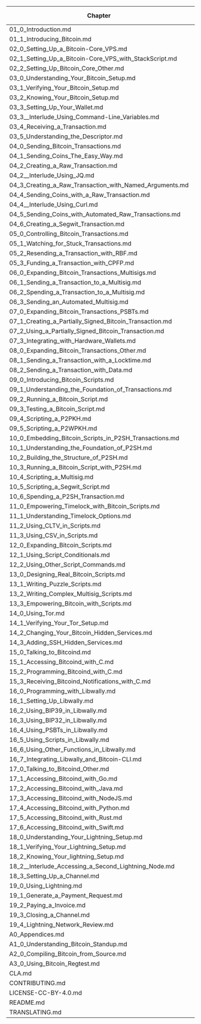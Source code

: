 Chapter|Word Count
---|---
01_0_Introduction.md|1144
01_1_Introducing_Bitcoin.md|2735
02_0_Setting_Up_a_Bitcoin-Core_VPS.md|226
02_1_Setting_Up_a_Bitcoin-Core_VPS_with_StackScript.md|2746
02_2_Setting_Up_Bitcoin_Core_Other.md|254
03_0_Understanding_Your_Bitcoin_Setup.md|248
03_1_Verifying_Your_Bitcoin_Setup.md|773
03_2_Knowing_Your_Bitcoin_Setup.md|517
03_3_Setting_Up_Your_Wallet.md|1699
03_3__Interlude_Using_Command-Line_Variables.md|347
03_4_Receiving_a_Transaction.md|1479
03_5_Understanding_the_Descriptor.md|1349
04_0_Sending_Bitcoin_Transactions.md|176
04_1_Sending_Coins_The_Easy_Way.md|1195
04_2_Creating_a_Raw_Transaction.md|1720
04_2__Interlude_Using_JQ.md|1956
04_3_Creating_a_Raw_Transaction_with_Named_Arguments.md|413
04_4_Sending_Coins_with_a_Raw_Transaction.md|1024
04_4__Interlude_Using_Curl.md|1643
04_5_Sending_Coins_with_Automated_Raw_Transactions.md|614
04_6_Creating_a_Segwit_Transaction.md|1172
05_0_Controlling_Bitcoin_Transactions.md|149
05_1_Watching_for_Stuck_Transactions.md|595
05_2_Resending_a_Transaction_with_RBF.md|1372
05_3_Funding_a_Transaction_with_CPFP.md|827
06_0_Expanding_Bitcoin_Transactions_Multisigs.md|155
06_1_Sending_a_Transaction_to_a_Multisig.md|1764
06_2_Spending_a_Transaction_to_a_Multisig.md|1079
06_3_Sending_an_Automated_Multisig.md|613
07_0_Expanding_Bitcoin_Transactions_PSBTs.md|169
07_1_Creating_a_Partially_Signed_Bitcoin_Transaction.md|1470
07_2_Using_a_Partially_Signed_Bitcoin_Transaction.md|1393
07_3_Integrating_with_Hardware_Wallets.md|2150
08_0_Expanding_Bitcoin_Transactions_Other.md|139
08_1_Sending_a_Transaction_with_a_Locktime.md|1483
08_2_Sending_a_Transaction_with_Data.md|580
09_0_Introducing_Bitcoin_Scripts.md|196
09_1_Understanding_the_Foundation_of_Transactions.md|989
09_2_Running_a_Bitcoin_Script.md|863
09_3_Testing_a_Bitcoin_Script.md|1000
09_4_Scripting_a_P2PKH.md|838
09_5_Scripting_a_P2WPKH.md|845
10_0_Embedding_Bitcoin_Scripts_in_P2SH_Transactions.md|170
10_1_Understanding_the_Foundation_of_P2SH.md|1164
10_2_Building_the_Structure_of_P2SH.md|1284
10_3_Running_a_Bitcoin_Script_with_P2SH.md|323
10_4_Scripting_a_Multisig.md|1016
10_5_Scripting_a_Segwit_Script.md|750
10_6_Spending_a_P2SH_Transaction.md|384
11_0_Empowering_Timelock_with_Bitcoin_Scripts.md|108
11_1_Understanding_Timelock_Options.md|557
11_2_Using_CLTV_in_Scripts.md|1197
11_3_Using_CSV_in_Scripts.md|1470
12_0_Expanding_Bitcoin_Scripts.md|99
12_1_Using_Script_Conditionals.md|1120
12_2_Using_Other_Script_Commands.md|407
13_0_Designing_Real_Bitcoin_Scripts.md|116
13_1_Writing_Puzzle_Scripts.md|998
13_2_Writing_Complex_Multisig_Scripts.md|996
13_3_Empowering_Bitcoin_with_Scripts.md|1467
14_0_Using_Tor.md|116
14_1_Verifying_Your_Tor_Setup.md|1568
14_2_Changing_Your_Bitcoin_Hidden_Services.md|434
14_3_Adding_SSH_Hidden_Services.md|330
15_0_Talking_to_Bitcoind.md|254
15_1_Accessing_Bitcoind_with_C.md|1238
15_2_Programming_Bitcoind_with_C.md|1427
15_3_Receiving_Bitcoind_Notifications_with_C.md|650
16_0_Programming_with_Libwally.md|333
16_1_Setting_Up_Libwally.md|559
16_2_Using_BIP39_in_Libwally.md|939
16_3_Using_BIP32_in_Libwally.md|959
16_4_Using_PSBTs_in_Libwally.md|989
16_5_Using_Scripts_in_Libwally.md|785
16_6_Using_Other_Functions_in_Libwally.md|655
16_7_Integrating_Libwally_and_Bitcoin-CLI.md|1380
17_0_Talking_to_Bitcoind_Other.md|286
17_1_Accessing_Bitcoind_with_Go.md|547
17_2_Accessing_Bitcoind_with_Java.md|821
17_3_Accessing_Bitcoind_with_NodeJS.md|393
17_4_Accessing_Bitcoind_with_Python.md|1158
17_5_Accessing_Bitcoind_with_Rust.md|829
17_6_Accessing_Bitcoind_with_Swift.md|1503
18_0_Understanding_Your_Lightning_Setup.md|192
18_1_Verifying_Your_Lightning_Setup.md|1294
18_2_Knowing_Your_lightning_Setup.md|399
18_2__Interlude_Accessing_a_Second_Lightning_Node.md|886
18_3_Setting_Up_a_Channel.md|1173
19_0_Using_Lightning.md|146
19_1_Generate_a_Payment_Request.md|968
19_2_Paying_a_Invoice.md|604
19_3_Closing_a_Channel.md|848
19_4_Lightning_Network_Review.md|626
A0_Appendices.md|112
A1_0_Understanding_Bitcoin_Standup.md|420
A2_0_Compiling_Bitcoin_from_Source.md|412
A3_0_Using_Bitcoin_Regtest.md|980
CLA.md|495
CONTRIBUTING.md|529
LICENSE-CC-BY-4.0.md|2716
README.md|1705
TRANSLATING.md|686
